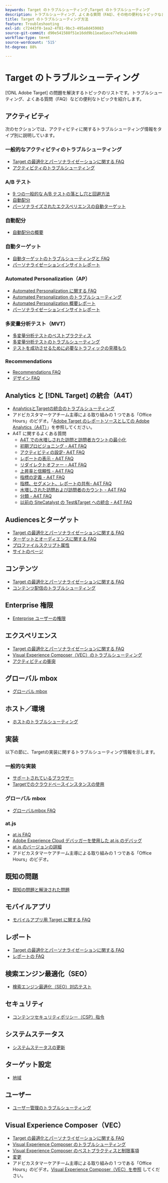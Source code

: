 ```yaml
---
keywords: Target のトラブルシューティング;Target のトラブルシューティング
description: トラブルシューティング、よくある質問（FAQ）、その他の便利なトピックなど、Adobe Target の問題を解決するのに役立つトピックのリストをご確認ください。
title: Target のトラブルシューティング方法
feature: Troubleshooting
exl-id: c72443f0-1ea2-4f81-9bc3-495a8d459083
source-git-commit: d90e541588f51e16dd9b11ead1ece77e9ca1408b
workflow-type: tm+mt
source-wordcount: '515'
ht-degree: 88%

---
```


# Target のトラブルシューティング

[!DNL Adobe Target] の問題を解決するトピックのリストです。トラブルシューティング、よくある質問（FAQ）などの便利なトピックを紹介します。

## アクティビティ

次のセクションでは、アクティビティに関するトラブルシューティング情報をタイプ別に説明しています。

### 一般的なアクティビティのトラブルシューティング

* [Target の最適化とパーソナライゼーションに関する FAQ](/help/main/c-intro/cmp-target-standard-cheatsheet.md)
* [アクティビティのトラブルシューティング](/help/main/c-activities/c-troubleshooting-activities/troubleshooting-activities.md)

### A/B テスト

* [9 つの一般的な A/B テストの落とし穴と回避方法](/help/main/c-activities/t-test-ab/common-ab-testing-pitfalls.md)
* [自動配分](/help/main/c-activities/automated-traffic-allocation/automated-traffic-allocation.md)
* [パーソナライズされたエクスペリエンスの自動ターゲット](/help/main/c-activities/auto-target/auto-target-to-optimize.md)

### 自動配分

* [自動配分の概要](/help/main/c-activities/automated-traffic-allocation/automated-traffic-allocation.md#section_0E72C1D72DE74F589F965D4B1763E5C3)

### 自動ターゲット

* [自動ターゲットのトラブルシューティングと FAQ](/help/main/c-activities/auto-target/auto-target-troubleshooting-faqs.md)
* [パーソナライゼーションインサイトレポート](/help/main/c-reports/c-personalization-insights-reports/personalization-insights-reports.md)

### Automated Personalization（AP）

* [Automated Personalization に関する FAQ](/help/main/c-activities/t-automated-personalization/automated-personalization-faq.md)
* [Automated Personalization のトラブルシューティング](/help/main/c-activities/t-automated-personalization/ap-trouble.md)
* [Automated Personalization 概要レポート](/help/main/c-reports/personalization-reports/reports-ap.md)
* [パーソナライゼーションインサイトレポート](/help/main/c-reports/c-personalization-insights-reports/personalization-insights-reports.md)

### 多変量分析テスト（MVT）

* [多変量分析テストのベストプラクティス](/help/main/c-activities/c-multivariate-testing/best-practices.md)
* [多変量分析テストのトラブルシューティング](/help/main/c-activities/c-multivariate-testing/best-practices.md)
* [テストを成功させるために必要なトラフィックの見積もり](/help/main/c-activities/c-multivariate-testing/t-create-multivariate-test/traffic-estimator.md)

### Recommendations

* [Recommendations FAQ](/help/main/c-recommendations/c-recommendations-faq/recommendations-faq.md)
* [デザイン FAQ](/help/main/c-recommendations/c-design-overview/template-faq.md)

## Analytics と [!DNL Target] の統合（A4T）

* [AnalyticsとTargetの統合のトラブルシューティング](/help/main/c-integrating-target-with-mac/a4t/c-a4t-troubleshooting/a4t-troubleshooting.md)
* アドビカスタマーケアチーム主導による取り組みの 1 つである「Office Hours」のビデオ。「[Adobe Target のレポートソースとしての Adobe Analytics（A4T）](/help/main/c-integrating-target-with-mac/a4t/a4t.md)」を参照してください。
* A4T に関するよくある質問
   * [A4T での水増しされた訪問と訪問者カウントの最小化](/help/main/c-integrating-target-with-mac/a4t/c-a4t-troubleshooting/minimizing-inflated-visit-and-visitor-counts-a4t.md)
   * [初期プロビジョニング - A4T FAQ](/help/main/c-integrating-target-with-mac/a4t/r-a4t-faq/a4t-faq-initial-provisioning.md)
   * [アクティビティの設定- A4T FAQ](/help/main/c-integrating-target-with-mac/a4t/r-a4t-faq/a4t-faq-activity-setup.md)
   * [レポートの表示 - A4T FAQ](/help/main/c-integrating-target-with-mac/a4t/r-a4t-faq/a4t-faq-viewing-reports.md)
   * [リダイレクトオファー - A4T FAQ](/help/main/c-integrating-target-with-mac/a4t/r-a4t-faq/a4t-faq-redirect-offers.md)
   * [上昇率と信頼性 - A4T FAQ](/help/main/c-integrating-target-with-mac/a4t/r-a4t-faq/a4t-faq-lift-and-confidence.md)
   * [指標の定義 - A4T FAQ](/help/main/c-integrating-target-with-mac/a4t/r-a4t-faq/a4t-faq-metric-definition.md)
   * [指標、セグメント、レポートの共有- A4T FAQ](/help/main/c-target/c-troubleshooting-targets-and-audiences/a4t-faq-sharing-metrics-audiences-reports.md)
   * [水増しされた訪問および訪問者のカウント - A4T FAQ](/help/main/c-integrating-target-with-mac/a4t/r-a4t-faq/a4t-faq-inflated-visit-and-visitor-counts.md)
   * [分類 - A4T FAQ](/help/main/c-integrating-target-with-mac/a4t/r-a4t-faq/a4t-faq-classifications.md)
   * [以前の SiteCatalyst の Test&amp;Target への統合 - A4T FAQ](/help/main/c-integrating-target-with-mac/a4t/r-a4t-faq/a4t-faq-old-integration.md)

## Audiencesとターゲット

* [Target の最適化とパーソナライゼーションに関する FAQ](/help/main/c-intro/cmp-target-standard-cheatsheet.md)
* [ターゲットとオーディエンスに関する FAQ](/help/main/c-target/c-troubleshooting-targets-and-audiences/troubleshooting-targets-and-audiences.md)
* [プロファイルスクリプト属性](/help/main/c-target/c-visitor-profile/profile-parameters.md)
* [サイトのページ](/help/main/c-target/c-audiences/c-target-rules/site-pages.md)

## コンテンツ

* [Target の最適化とパーソナライゼーションに関する FAQ](/help/main/c-intro/cmp-target-standard-cheatsheet.md)
* [コンテンツ配信のトラブルシューティング](/help/main/c-activities/c-troubleshooting-activities/content-trouble.md)

## Enterprise 権限

* [Enterprise ユーザーの権限](/help/main/administrating-target/c-user-management/property-channel/property-channel.md)

## エクスペリエンス

* [Target の最適化とパーソナライゼーションに関する FAQ](/help/main/c-intro/cmp-target-standard-cheatsheet.md)
* [Visual Experience Composer（VEC）のトラブルシューティング](/help/main/c-experiences/c-visual-experience-composer/r-troubleshoot-composer/troubleshoot-composer.md)
* [アクティビティの衝突](/help/main/c-experiences/c-visual-experience-composer/activity-collisions.md)

## グローバル mbox

* [グローバル mbox](https://developer.adobe.com/target/implement/client-side/atjs/global-mbox/global-mbox-faq/)

## ホスト／環境

* [ホストのトラブルシューティング](/help/main/administrating-target/hosts.md)

## 実装

以下の節に、Targetの実装に関するトラブルシューティング情報を示します。

### 一般的な実装

* [サポートされているブラウザー](https://developer.adobe.com/target/before-implement/supported-browsers/)
* [Targetでのクラウドベースインスタンスの使用](https://developer.adobe.com/target/implement/client-side/target-debugging-atjs/targeting-using-cloud-based-instances/)

### グローバル mbox

* [グローバルmbox FAQ](https://developer.adobe.com/target/implement/client-side/atjs/global-mbox/global-mbox-faq/)

### at.js

* [at.js FAQ](https://developer.adobe.com/target/implement/client-side/atjs/target-atjs-faq/target-atjs-faq/)
* [Adobe Experience Cloud デバッガーを使用した at.js のデバッグ](https://developer.adobe.com/target/implement/client-side/target-debugging-atjs/target-debugging-atjs/)
* [at.js のバージョンの詳細](https://developer.adobe.com/target/implement/client-side/atjs/target-atjs-versions/)
* アドビカスタマーケアチーム主導による取り組みの 1 つである「Office Hours」のビデオ。

## 既知の問題

* [既知の問題と解決された問題](/help/main/r-release-notes/known-issues-resolved-issues.md)

## モバイルアプリ

* [モバイルアプリ用 Target に関する FAQ](https://developer.adobe.com/target/implement/mobile/mobile-faq/)

## レポート

* [Target の最適化とパーソナライゼーションに関する FAQ](/help/main/c-intro/cmp-target-standard-cheatsheet.md)
* [レポートの FAQ](/help/main/c-reports/reporting-frequently-asked-questions.md)

## 検索エンジン最適化（SEO）

* [検索エンジン最適化（SEO）対応テスト](https://developer.adobe.com/target/implement/client-side/atjs/how-atjs-works/how-atjs-works/)

## セキュリティ

* [コンテンツセキュリティポリシー（CSP）指令](https://developer.adobe.com/target/before-implement/privacy/content-security-policy/)

## システムステータス

* [システムステータスの更新](/help/main/r-release-notes/system-status-updates.md)

## ターゲット設定

* [地域](/help/main/c-target/c-audiences/c-target-rules/geo.md)

## ユーザー

* [ユーザー管理のトラブルシューティング](/help/main/administrating-target/c-user-management/c-user-management/troubleshooting-user-management.md)

## Visual Experience Composer（VEC）

* [Target の最適化とパーソナライゼーションに関する FAQ](/help/main/c-intro/cmp-target-standard-cheatsheet.md)
* [Visual Experience Composer のトラブルシューティング](/help/main/c-experiences/c-visual-experience-composer/r-troubleshoot-composer/troubleshoot-composer.md)
* [Visual Experience Composer のベストプラクティスと制限事項](/help/main/c-experiences/c-visual-experience-composer/experience-composer-best-practices.md)
* [変更](/help/main/c-experiences/c-visual-experience-composer/c-vec-code-editor/vec-code-editor.md)
* アドビカスタマーケアチーム主導による取り組みの 1 つである「Office Hours」のビデオ。[Visual Experience Composer（VEC）を参照](/help/main/c-experiences/c-visual-experience-composer/visual-experience-composer.md) してください。
